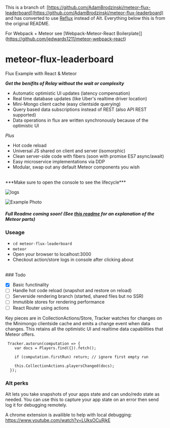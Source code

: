This is a branch of: [https://github.com/AdamBrodzinski/meteor-flux-leaderboard](https://github.com/AdamBrodzinski/meteor-flux-leaderboard) and has converted to use [Reflux](http://rackt.github.io/redux/) instead of Alt. Everything below this is from the original README.

For Webpack + Meteor see [Webpack-Meteor-React Boilerplate]](https://github.com/jedwards1211/meteor-webpack-react)

# meteor-flux-leaderboard
Flux Example with React &amp; Meteor

***Get the benifits of Relay without the wait or complexity***

- Automatic optimistic UI updates (latency compensation)
- Real time database updates (like Uber's realtime driver location)
- Mini-Mongo client cache (easy clientside querying)
- Query based data subscriptions instead of REST (also API REST supported)
- Data operations in flux are written synchronously because of the optimistic UI


*Plus*

- Hot code reload
- Universal JS shared on client and server (isomorphic)
- Clean server-side code with fibers (soon with promise ES7 async/await)
- Easy microservice implementations via DDP
- Modular, swap out any default Meteor components you wish

<br>
***Make sure to open the console to see the lifecycle***  

![logs](https://s3.amazonaws.com/f.cl.ly/items/42211v2N2K2Z0n0W0Z3o/logs.png)


![Example Photo](https://s3.amazonaws.com/f.cl.ly/items/0Q181k182k0Z2C3g0Q04/screen2.png)


##### Full Readme coming soon! (See [this readme](https://github.com/AdamBrodzinski/react-ive-meteor) for an explanation of the Meteor parts)

### Useage

- `cd meteor-flux-leaderboard`
- `meteor`
- Open your browser to localhost:3000
- Checkout action/store logs in console after clicking about


<br>
### Todo

- [X] Basic functinality
- [ ] Handle hot code reload (snapshot and restore on reload)
- [ ] Serverside rendering branch (started, shared files but no SSR)
- [ ] Immutible stores for rendering performance
- [ ] React Router using actions

Key pieces are in CollectionActions/Store, Tracker watches for changes on the Minimongo clientside cache and emits a change event when data changes. This retains all the optimistic UI and realtime data capabilities that Meteor offers.

```
 Tracker.autorun(computation => {
    var docs = Players.find({}).fetch();

    if (computation.firstRun) return; // ignore first empty run

    this.CollectionActions.playersChanged(docs);
  });
```

### Alt perks

Alt lets you take snapshots of your apps state and can undo/redo state as needed. You can use this to capture your app state on an error then send log it for debugging remotely.

A chrome extension is availible to help with local debugging:  
https://www.youtube.com/watch?v=LUksOCuRjkE
